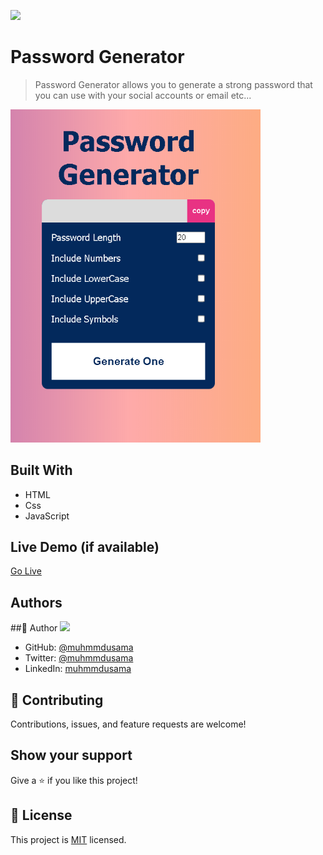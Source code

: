 ![](https://img.shields.io/badge/Microverse-blueviolet)

# Password Generator

> Password Generator allows you to generate a strong password that you can use with your social accounts or email etc...

<img src="./00.png" width="400px"/>

## Built With

- HTML
- Css
- JavaScript

## Live Demo (if available)

[Go Live](https://muhmmdusama.github.io/Password-Generator/)

## Authors

##👤 Author
<img src="https://avatars.githubusercontent.com/u/45886560?s=400&u=398b393687a05aa7e82482a81f0ed9c418f8f440&v=4" width="50px"/>

- GitHub: [@muhmmdusama](https://github.com/muhmmdusama)
- Twitter: [@muhmmdusama](https://twitter.com/muhmmdusama)
- LinkedIn: [muhmmdusama](https://linkedin.com/in/muhmmdusama)

## 🤝 Contributing

Contributions, issues, and feature requests are welcome!

## Show your support

Give a ⭐️ if you like this project!

## 📝 License

This project is [MIT](./MIT.md) licensed.
